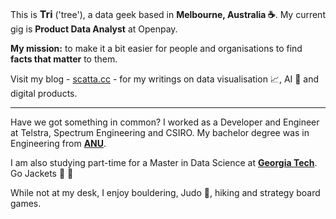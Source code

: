<!--
**tri47/tri47** is a ✨ _special_ ✨ repository because its `README.md` (this file) appears on your GitHub profile.
**Hey, hey.**
Here are some ideas to get you started:

- 🔭 I’m currently working on ...
- 🌱 I’m currently learning ...
- 👯 I’m looking to collaborate on ...
- 🤔 I’m looking for help with ...
- 💬 Ask me about ...
- 📫 How to reach me: ...
- 😄 Pronouns: ...
- ⚡ Fun fact: ...
-->
<!--
<br>

![](https://raw.githubusercontent.com/tri47/tri47/master/Tri_github.png)
<br>
-->
This is <span class="red-text" style="font-size: 16px"> **Tri**</span> ('tree'), a data geek based in <span class="red-text">**Melbourne, Australia :coffee:**</span>. My current gig is <span class="red-text">**Product Data Analyst**</span> at Openpay.

**My mission:** to make it a bit easier for people and organisations to find <span class="red-text">**facts that matter**</span> to them.

Visit my blog - [scatta.cc](https://www.scatta.cc) - for my writings on data visualisation :chart_with_upwards_trend:, AI :robot: and digital products.

---
Have we got something in common? I worked as a Developer and Engineer at Telstra, Spectrum Engineering and CSIRO. My bachelor degree was in Engineering from [**ANU**](https://www.anu.edu.au/).

I am also studying part-time for a Master in Data Science at [**Georgia Tech**](https://www.gatech.edu/). Go Jackets :honeybee: :honeybee:

While not at my desk, I enjoy bouldering, Judo :muscle:, hiking and strategy board games.

